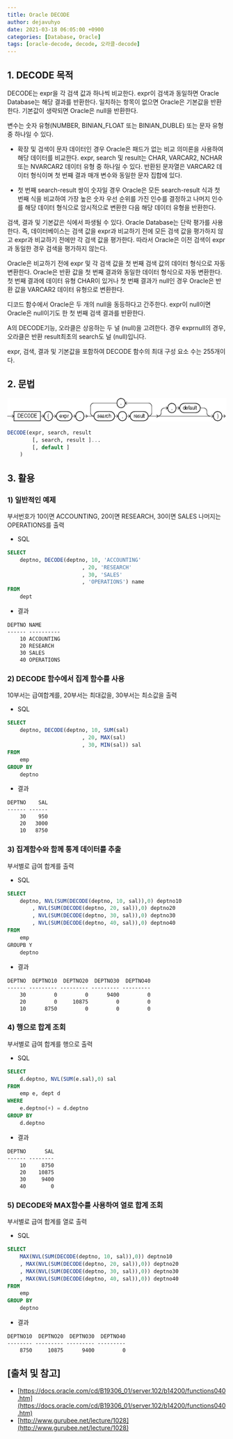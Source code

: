 ```yaml
---
title: Oracle DECODE
author: dejavuhyo
date: 2021-03-18 06:05:00 +0900
categories: [Database, Oracle]
tags: [oracle-decode, decode, 오라클-decode]
---
```


## 1. DECODE 목적
DECODE는 expr을 각 검색 값과 하나씩 비교한다. expr이 검색과 동일하면 Oracle Database는 해당 결과를 반환한다. 일치하는 항목이 없으면 Oracle은 기본값을 반환한다. 기본값이 생략되면 Oracle은 null을 반환한다.

변수는 숫자 유형(NUMBER, BINIAN_FLOAT 또는 BINIAN_DUBLE) 또는 문자 유형 중 하나일 수 있다.

* 확장 및 검색이 문자 데이터인 경우 Oracle은 패드가 없는 비교 의미론을 사용하여 해당 데이터를 비교한다. expr, search 및 result는 CHAR, VARCAR2, NCHAR 또는 NVARCAR2 데이터 유형 중 하나일 수 있다. 반환된 문자열은 VARCAR2 데이터 형식이며 첫 번째 결과 매개 변수와 동일한 문자 집합에 있다.

* 첫 번째 search-result 쌍이 숫자일 경우 Oracle은 모든 search-result 식과 첫 번째 식을 비교하여 가장 높은 숫자 우선 순위를 가진 인수를 결정하고 나머지 인수를 해당 데이터 형식으로 암시적으로 변환한 다음 해당 데이터 유형을 반환한다.


검색, 결과 및 기본값은 식에서 파생될 수 있다. Oracle Database는 단락 평가를 사용한다. 즉, 데이터베이스는 검색 값을 expr과 비교하기 전에 모든 검색 값을 평가하지 않고 expr과 비교하기 전에만 각 검색 값을 평가한다. 따라서 Oracle은 이전 검색이 expr과 동일한 경우 검색을 평가하지 않는다.

Oracle은 비교하기 전에 expr 및 각 검색 값을 첫 번째 검색 값의 데이터 형식으로 자동 변환한다. Oracle은 반환 값을 첫 번째 결과와 동일한 데이터 형식으로 자동 변환한다. 첫 번째 결과에 데이터 유형 CHAR이 있거나 첫 번째 결과가 null인 경우 Oracle은 반환 값을 VARCAR2 데이터 유형으로 변환한다.

디코드 함수에서 Oracle은 두 개의 null을 동등하다고 간주한다. expr이 null이면 Oracle은 null이기도 한 첫 번째 검색 결과를 반환한다.

A의 DECODE기능, 오라클은 상응하는 두 널 (null)을 고려한다. 경우 exprnull의 경우, 오라클은 반환 result최초의 search도 널 (null)입니다.

expr, 검색, 결과 및 기본값을 포함하여 DECODE 함수의 최대 구성 요소 수는 255개이다.

## 2. 문법

![decode](/assets/img/2021-03-18-oracle-decode/decode.gif)

```sql
DECODE(expr, search, result
        [, search, result ]...
        [, default ]
    )
```

## 3. 활용

### 1) 일반적인 예제
부서번호가 10이면 ACCOUNTING, 20이면 RESEARCH, 30이면 SALES 나머지는 OPERATIONS를 출력

* SQL

```sql
SELECT
    deptno, DECODE(deptno, 10, 'ACCOUNTING'
                        , 20, 'RESEARCH'
                        , 30, 'SALES'
                        , 'OPERATIONS') name
FROM
    dept
```

* 결과

```text
DEPTNO NAME
------ ----------
    10 ACCOUNTING
    20 RESEARCH
    30 SALES
    40 OPERATIONS
```

### 2) DECODE 함수에서 집계 함수를 사용
10부서는 급여합계를, 20부서는 최대값을, 30부서는 최소값을 출력

* SQL

```sql
SELECT
    deptno, DECODE(deptno, 10, SUM(sal)
                        , 20, MAX(sal)
                        , 30, MIN(sal)) sal
FROM
    emp
GROUP BY
    deptno
```

* 결과

```text
DEPTNO    SAL
------ ------
    30    950
    20   3000
    10   8750
```

### 3) 집계함수와 함께 통계 데이터를 추출
부서별로 급여 합계를 출력

* SQL

```sql
SELECT
    deptno, NVL(SUM(DECODE(deptno, 10, sal)),0) deptno10
        , NVL(SUM(DECODE(deptno, 20, sal)),0) deptno20
        , NVL(SUM(DECODE(deptno, 30, sal)),0) deptno30
        , NVL(SUM(DECODE(deptno, 40, sal)),0) deptno40
FROM
    emp
GROUPB Y
    deptno
```

* 결과

```text
DEPTNO  DEPTNO10  DEPTNO20  DEPTNO30  DEPTNO40
------ --------- --------- --------- ---------
    30         0         0      9400         0
    20         0     10875         0         0
    10      8750         0         0         0
```


### 4) 행으로 합계 조회
부서별로 급여 합계를 행으로 출력

* SQL

```sql
SELECT
    d.deptno, NVL(SUM(e.sal),0) sal
FROM
    emp e, dept d
WHERE
    e.deptno(+) = d.deptno
GROUP BY
    d.deptno
```

* 결과

```text
DEPTNO      SAL
------ --------
    10     8750
    20    10875
    30     9400
    40        0
```

### 5) DECODE와 MAX함수를 사용하여 열로 합계 조회
부서별로 급여 합계를 열로 출력

* SQL

```sql
SELECT
    MAX(NVL(SUM(DECODE(deptno, 10, sal)),0)) deptno10
    , MAX(NVL(SUM(DECODE(deptno, 20, sal)),0)) deptno20
    , MAX(NVL(SUM(DECODE(deptno, 30, sal)),0)) deptno30
    , MAX(NVL(SUM(DECODE(deptno, 40, sal)),0)) deptno40
FROM
    emp
GROUP BY
    deptno
```

* 결과

```text
DEPTNO10  DEPTNO20  DEPTNO30  DEPTNO40
-------- --------- --------- ---------
    8750     10875      9400         0
```

## [출처 및 참고]
* [https://docs.oracle.com/cd/B19306_01/server.102/b14200/functions040.htm](https://docs.oracle.com/cd/B19306_01/server.102/b14200/functions040.htm)
* [http://www.gurubee.net/lecture/1028](http://www.gurubee.net/lecture/1028)
